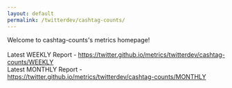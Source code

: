 ```yaml
---
layout: default
permalink: /twitterdev/cashtag-counts/
---
```

Welcome to cashtag-counts's metrics homepage!
<br><br>
Latest WEEKLY Report - <a href="https://twitter.github.io/metrics/twitterdev/cashtag-counts/WEEKLY">https://twitter.github.io/metrics/twitterdev/cashtag-counts/WEEKLY</a>
<br>
Latest MONTHLY Report - <a href="https://twitter.github.io/metrics/twitterdev/cashtag-counts/MONTHLY">https://twitter.github.io/metrics/twitterdev/cashtag-counts/MONTHLY</a>
<br>
